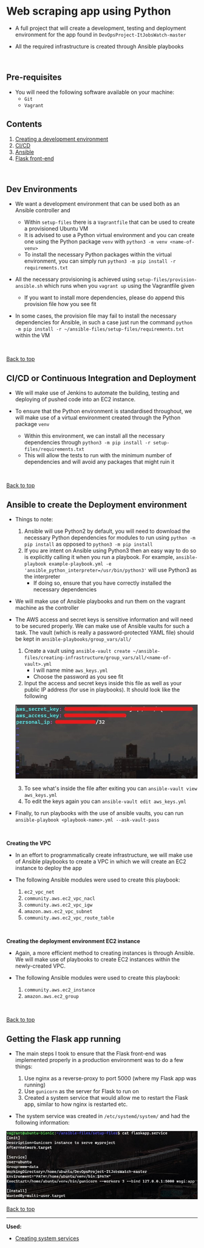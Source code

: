 # Web scraping app using Python

- A full project that will create a development, testing and deployment environment for the app found in `DevOpsProject-ItJobsWatch-master`

- All the required infrastructure is created through Ansible playbooks

<br>

## Pre-requisites
- You will need the following software available on your machine:
    - `Git`
    - `Vagrant`


## Contents
1. [Creating a development environment](https://github.com/jaredsparta/Scraper-Project#Dev-Environments)
2. [CI/CD](https://github.com/jaredsparta/Scraper-Project#CICD-or-Continuous-Integration-and-Deployment)
3. [Ansible](https://github.com/jaredsparta/Scraper-Project#Ansible-to-create-the-Deployment-environment)
4. [Flask front-end](https://github.com/jaredsparta/Scraper-Project#Getting-the-Flask-app-running)

<br>

## Dev Environments
- We want a development environment that can be used both as an Ansible controller and 
    - Within `setup-files` there is a `Vagrantfile` that can be used to create a provisioned Ubuntu VM
    - It is advised to use a Python virtual environment and you can create one using the Python package `venv` with `python3 -m venv <name-of-venv>`
    - To install the necessary Python packages within the virtual environment, you can simply run `python3 -m pip install -r requirements.txt`

- All the necessary provisioning is achieved using `setup-files/provision-ansible.sh` which runs when you `vagrant up` using the Vagrantfile given
    - If you want to install more dependencies, please do append this provision file how you see fit

- In some cases, the provision file may fail to install the necessary dependencies for Ansible, in such a case just run the command `python -m pip install -r ~/ansible-files/setup-files/requirements.txt` within the VM

<br>

[Back to top](https://github.com/jaredsparta/Scraper-Project#Contents)

## CI/CD or Continuous Integration and Deployment

- We will make use of Jenkins to automate the building, testing and deploying of pushed code into an EC2 instance.

- To ensure that the Python environment is standardised throughout, we will make use of a virtual environment created through the Python package `venv`
    - Within this environment, we can install all the necessary dependencies through `python3 -m pip install -r setup-files/requirements.txt`
    - This will allow the tests to run with the minimum number of dependencies and will avoid any packages that might ruin it

<br>

[Back to top](https://github.com/jaredsparta/Scraper-Project#Contents)

## Ansible to create the Deployment environment
- Things to note:
    1. Ansible will use Python2 by default, you will need to download the necessary Python dependencies for modules to run using `python -m pip install` as opposed to `python3 -m pip install`
    2. If you are intent on Ansible using Python3 then an easy way to do so is explicitly calling it when you run a playbook. For example, `ansible-playbook example-playbook.yml -e 'ansible_python_interpreter=/usr/bin/python3'` will use Python3 as the interpreter
        - If doing so, ensure that you have correctly installed the necessary dependencies

- We will make use of Ansible playbooks and run them on the vagrant machine as the controller

- The AWS access and secret keys is sensitive information and will need to be secured properly. We can make use of Ansible vaults for such a task. The vault (which is really a password-protected YAML file) should be kept in `ansible-playbooks/group_vars/all/`
    1. Create a vault using `ansible-vault create ~/ansible-files/creating-infrastructure/group_vars/all/<name-of-vault>.yml`
        - I will name mine `aws_keys.yml`
        - Choose the password as you see fit
    2. Input the access and secret keys inside this file as well as your public IP address (for use in playbooks). It should look like the following

    ![](images/vault.jpg)
    
    3. To see what's inside the file after exiting you can `ansible-vault view aws_keys.yml`
    4. To edit the keys again you can `ansible-vault edit aws_keys.yml`

- Finally, to run playbooks with the use of ansible vaults, you can run `ansible-playbook <playbook-name>.yml --ask-vault-pass`

<br>

**Creating the VPC**

- In an effort to programmatically create infrastructure, we will make use of Ansible playbooks to create a VPC in which we will create an EC2 instance to deploy the app

- The following Ansible modules were used to create this playbook:
    1. `ec2_vpc_net`
    2. `community.aws.ec2_vpc_nacl`
    3. `community.aws.ec2_vpc_igw`
    4. `amazon.aws.ec2_vpc_subnet`
    5. `community.aws.ec2_vpc_route_table`

<br>

**Creating the deployment environment EC2 instance**

- Again, a more efficient method to creating instances is through Ansible. We will make use of playbooks to create EC2 instances within the newly-created VPC.

- The following Ansible modules were used to create this playbook:
    1. `community.aws.ec2_instance`
    2. `amazon.aws.ec2_group`

<br>

[Back to top](https://github.com/jaredsparta/Scraper-Project#Contents)

## Getting the Flask app running
- The main steps I took to ensure that the Flask front-end was implemented properly in a production environment was to do a few things:
    1. Use nginx as a reverse-proxy to port 5000 (where my Flask app was running)
    2. Use `gunicorn` as the server for Flask to run on
    3. Created a system service that would allow me to restart the Flask app, similar to how nginx is restarted etc.

- The system service was created in `/etc/systemd/system/` and had the following information:

![](images/service.jpg)

[Back to top](https://github.com/jaredsparta/Scraper-Project#Contents)

---
**Used:**
- [Creating system services](https://www.digitalocean.com/community/tutorials/how-to-serve-flask-applications-with-gunicorn-and-nginx-on-ubuntu-18-04)